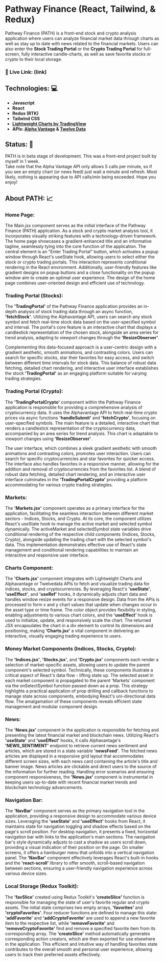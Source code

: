 # Pathway Finance (React, Tailwind, & Redux)
Pathway Finance (PATH) is a front-end stock and crypto analysis application where users can analyze financial market data through charts as well as stay up to date with news related to the financial markets. Users can also enter the <b>Stock Trading Portal</b> or the <b>Crypto Trading Portal</b> for full-screen, fully interactive candle-charts, as well as save favorite stocks or crypto to their local storage. 
<br/>
### 🔗 Live Link: (link)

## <a id="tech">Technologies: 💻</a>
- <b>Javascript
- React
- Redux (RTK)
- Tailwind CSS
- <a href="https://tradingview.github.io/lightweight-charts/">Lightweight Charts by TradingView</a>
- APIs: <a class="apiLink" href="https://www.alphavantage.co/documentation/#">Alpha Vantage</a> & <a class="apiLink" href="https://twelvedata.com/docs">Twelve Data</a></b>


## <a id="status">Status: 📶</a>

PATH is in beta stage of development. This was a front-end project built by myself in 1 week.<br>Take note that the Alpha Vantage API only allows 5 calls per minute, so if you see an empty chart (or news feed) just wait a minute and refresh. Most likely, nothing is appearing due to API calls/min being exceeded. Hope you enjoy!
<br/>

## <a id="about">About PATH: 📈</a>

### <b>Home Page:</b><br>
The Main.jsx component serves as the initial interface of the Pathway Finance (PATH) application. As a stock and crypto market analysis tool, it incorporates visually striking features with a technology-driven framework. The home page showcases a gradient-enhanced title and an informative tagline, seamlessly tying into the core function of the application. The central element is an "Enter Trading Portal" button, which activates a popup window through React's useState hook, allowing users to select either the stock or crypto trading portals. This interaction represents conditional rendering in the React environment. Additionally, user-friendly features like gradient designs on popup buttons and a close functionality on the popup window aim to create an optimal user experience. The design of the home page combines user-oriented design and efficient use of technology.
<br/>

### <b>Trading Portal (Stocks):</b><br>
The <b>'TradingPortal'</b> of the Pathway Finance application provides an in-depth analysis of stock trading data through an async function, <b>'fetchStock'</b>. Utilizing the Alphavantage API, users can search any stock symbol and fetch real-time stock data based on the user-specified symbol and interval. The portal's core feature is an interactive chart that displays a candlestick representation of the chosen stock, alongside an area series for trend analysis, adapting to viewport changes through the <b>'ResizeObserver'</b>. 

Complementing this data-focused approach is a user-centric design with a gradient aesthetic, smooth animations, and contrasting colors. Users can search for specific stocks, star their favorites for easy access, and switch between different time intervals for stock data. This balance of robust data fetching, detailed chart rendering, and interactive user interface establishes the stock <b>'TradingPortal'</b> as an engaging platform suitable for varying trading strategies.

### <b>Trading Portal (Crypto):</b><br>
The <b>'TradingPortalCrypto'</b> component within the Pathway Finance application is responsible for providing a comprehensive analysis of cryptocurrency data. It uses the Alphavantage API to fetch real-time crypto prices via async functions <b>'handleSubmit'</b> and <b>'fetchCrypto'</b>, focusing on user-specified symbols. The main feature is a detailed, interactive chart that renders a candlestick representation of the cryptocurrency data, accompanied by an area series for trend analysis. This chart is adaptable to viewport changes using <b>'ResizeObserver'</b>.

The user interface, which combines a sleek gradient aesthetic with smooth animations and contrasting colors, promotes user interaction. Users can search for specific cryptocurrencies and star favorites for quicker access. The interface also handles favorites in a responsive manner, allowing for the addition and removal of cryptocurrencies from the favorites list. A blend of robust data fetching, detailed chart rendering, and an interactive user interface culminates in the <b>'TradingPortalCrypto'</b> providing a platform accommodating for various crypto trading strategies.

### <b>Markets:</b><br>
The <b>'Markets.jsx'</b> component operates as a primary interface for the application, facilitating the seamless interaction between different market sectors - Indices, Stocks, and Crypto. At its core, the component utilizes React's useState hook to manage the active market and selected symbol dynamically. The activeMarket and selectedSymbol state variables drive conditional rendering of the respective child components (Indices, Stocks, Crypto), alongside updating the trading chart with the selected symbol's data. This implementation demonstrates effective use of React's state management and conditional rendering capabilities to maintain an interactive and responsive user interface.

### <b>Charts Component:</b><br>

The <b>'Charts.jsx'</b> component integrates with Lightweight Charts and Alphavantage or Twelvedata APIs to fetch and visualize trading data for indices, stocks, and cryptocurrencies. By leveraging React's <b>'useState'</b>, <b>'useEffect'</b>, and <b>'useRef'</b> hooks, it dynamically adjusts chart data and handles window resize events for a responsive design. Data from the APIs is processed to form x and y chart values that update when changes occur in the asset type or time frame. The color object provides flexibility in styling, enabling adjustments to various chart colors, and the <b>'useEffect'</b> hook is used to initialize, update, and responsively scale the chart. The returned JSX encapsulates the chart in a div element to control its dimensions and positioning, making <b>'Charts.jsx'</b> a vital component in delivering an interactive, visually engaging trading experience to users.

### <b>Money Market Components (Indices, Stocks, Crypto):</b><br>
The <b>'Indices.jsx'</b>, <b>'Stocks.jsx'</b>, and <b>'Crypto.jsx'</b> components each render a selection of market-specific assets, allowing users to update the parent component's selected symbol. Technically, these components illustrate a critical aspect of React's data flow - lifting state up. The selected asset in each market component is propagated to the parent 'Markets' component via the onSelectSymbol function passed down as a prop. This strategy highlights a practical application of prop drilling and callback functions to manage state across components, embodying React's uni-directional data flow. The amalgamation of these components reveals efficient state management and modular component design.

### <b>News:</b><br>
The <b>'News.jsx'</b> component in the application is responsible for fetching and presenting the latest financial market and blockchain news. Utilizing React's <b>'useState'</b> and <b>'useEffect'</b> hooks, it calls Alphavantage's <b>'NEWS_SENTIMENT'</b> endpoint to retrieve current news sentiment and articles, which are stored in a state variable <b>'newsFeed'</b>. The fetched news articles are displayed in a responsive grid layout that accommodates different screen sizes, with each news card containing the article's title and banner image. News articles are clickable and direct users to the source of the information for further reading. Handling error scenarios and ensuring component responsiveness, the <b>'News.jsx'</b> component is instrumental in keeping users up-to-date with recent financial market trends and blockchain technology advancements.

### <b>Navigation Bar:</b><br>
The <b>'NavBar'</b> component serves as the primary navigation tool in the application, providing a responsive design to accommodate various device sizes. Leveraging the <b>'useState'</b> and <b>'useEffect'</b> hooks from React, it maintains state for navigation toggling and shadow effects based on the page's scroll position. For desktop navigation, it presents a fixed, horizontal navigation bar with links to the application's main sections. The navigation bar's style dynamically adjusts to cast a shadow as users scroll down, providing a visual indication of their position on the page. On smaller screens, it offers a hamburger menu that unfolds into a vertical navigation panel. The <b>'NavBar'</b> component effectively leverages React's built-in hooks and the <b>'react-scroll'</b> library to offer smooth, scroll-based navigation between sections, ensuring a user-friendly navigation experience across various device sizes.

### <b>Local Storage (Redux Toolkit):</b><br>
The <b>'favSlice'</b> created using Redux Toolkit's <b>'createSlice'</b> function is responsible for managing the state of user's favorite regular and crypto assets. The initial state comprises two empty arrays, <b>'favorites'</b> and <b>'cryptoFavorites'</b>. Four reducer functions are defined to manage this state: <b>'addFavorite'</b> and <b>'addCryptoFavorite'</b> are used to append a new favorite item to the respective list, while <b>'removeFavorite'</b> and <b>'removeCryptoFavorite'</b> find and remove a specified favorite item from its corresponding array. The <b>'createSlice'</b> method automatically generates corresponding action creators, which are then exported for use elsewhere in the application. This efficient and intuitive way of handling favorites state contributes to the overall smooth and personal user experience, allowing users to track their preferred assets effectively.


